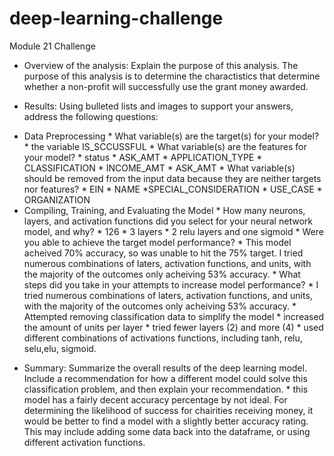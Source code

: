 # deep-learning-challenge
Module 21 Challenge


- Overview of the analysis: Explain the purpose of this analysis.
The purpose of this analysis is to determine the charactistics that determine whether a non-profit will successfully use the grant money awarded.

- Results: Using bulleted lists and images to support your answers, address the following questions:

* Data Preprocessing
        * What variable(s) are the target(s) for your model?
                * the variable IS_SCCUSSFUL
        * What variable(s) are the features for your model?
                * status
                * ASK_AMT
                * APPLICATION_TYPE
                * CLASSIFICATION
                * INCOME_AMT
                * ASK_AMT
        * What variable(s) should be removed from the input data because they are neither targets nor features?
                * EIN
                * NAME
                *SPECIAL_CONSIDERATION
                * USE_CASE
                * ORGANIZATION
* Compiling, Training, and Evaluating the Model
        * How many neurons, layers, and activation functions did you select for your neural network model, and why?
                * 126
                * 3 layers
                * 2 relu layers and one sigmoid
        * Were you able to achieve the target model performance?
                * This model acheived 70% accuracy, so was unable to hit the 75% target. I tried numerous combinations of laters, activation functions, and units, with the majority of the outcomes only acheiving 53% accuracy.
        * What steps did you take in your attempts to increase model performance?
                * I tried numerous combinations of laters, activation functions, and units, with the majority of the outcomes only acheiving 53% accuracy.
                * Attempted removing classification data to simplify the model
                * increased the amount of units per layer
                * tried fewer layers (2) and more (4)
                * used different combinations of activations functions, including tanh, relu, selu,elu, sigmoid.
- Summary: Summarize the overall results of the deep learning model. Include a recommendation for how a different model could solve this classification problem, and then explain your recommendation.
        * this model has a fairly decent accuracy percentage by not ideal. For determining the likelihood of success for chairities receiving money, it would be better to find a model with a slightly better accuracy rating. This may include adding some data back into the dataframe, or using different activation functions.
